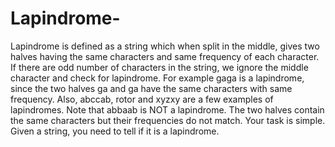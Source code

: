 # Lapindrome-
Lapindrome is defined as a string which when split in the middle, gives two halves having the same characters and same frequency of each character. If there are odd number of characters in the string, we ignore the middle character and check for lapindrome. For example gaga is a lapindrome, since the two halves ga and ga have the same characters with same frequency. Also, abccab, rotor and xyzxy are a few examples of lapindromes. Note that abbaab is NOT a lapindrome. The two halves contain the same characters but their frequencies do not match. Your task is simple. Given a string, you need to tell if it is a lapindrome.

